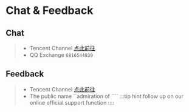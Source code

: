 # Chat & Feedback

## Chat

> - Tencent Channel [点此前往](https://pd.qq.com/g/ii843tu61i/text/6399777577?subc=639917409)
> - QQ Exchange `6816544839`

## Feedback

> - Tencent Channel [点此前往](https://pd.qq.com/g/ii843tu61i?subc=639917409)
> - The public name \`\`admiration of \`\`\`\`
>   :::tip hint
>   follow up on our online official support function
>   ::::